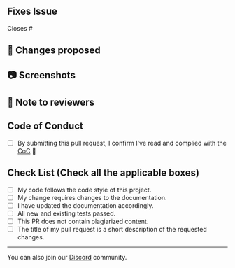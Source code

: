 <!--
Thank you for creating a Pull Request ❤️!
If your PR fixes an open issue, use `Closes #23` to link your PR with the issue. #23 stands for the issue number you are fixing -->

## Fixes Issue

<!-- Remove this section if not applicable -->
<!-- Example: Closes #31 -->

Closes #

## 🚀 Changes proposed

<!-- List all the proposed changes in your PR -->

## 📷 Screenshots

<!-- Add all the screenshots which support your changes -->

## 📝 Note to reviewers

<!-- Add notes to reviewers if applicable -->

<!-- --------------- -->
<!-- Mark all the applicable boxes. To mark the box as done follow the following conventions -->
<!--
Correct ways to mark a box:
[x] - Correct; marked as done
[X] - Correct; marked as done

Incorrect ways to mark a box:
[ ] - Incorrect; marked as not done
[x ] - Incorrect;
[ x ] - Incorrect;
[ x] - Incorrect;
-->

## Code of Conduct

- [ ] By submitting this pull request, I confirm I've read and complied with the [CoC](https://github.com/Fire-Oceann/CS-Space/blob/main/CODE_OF_CONDUCT.md) 🖖

## Check List (Check all the applicable boxes) <!-- Follow the above conventions to check the box -->

- [ ] My code follows the code style of this project.
- [ ] My change requires changes to the documentation.
- [ ] I have updated the documentation accordingly.
- [ ] All new and existing tests passed.
- [ ] This PR does not contain plagiarized content.
- [ ] The title of my pull request is a short description of the requested changes.

---

You can also join our [Discord](https://discord.gg/bYWVWrDkCU) community.
